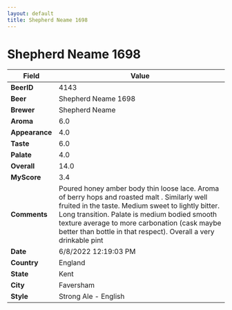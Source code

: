 ```yaml
---
layout: default
title: Shepherd Neame 1698 
---
```


# Shepherd Neame 1698 

| Field         | Value     |
|---------------|-----------|
| **BeerID** | 4143 |
| **Beer** | Shepherd Neame 1698  |
| **Brewer** | Shepherd Neame |
| **Aroma** | 6.0 |
| **Appearance** | 4.0 |
| **Taste** | 6.0 |
| **Palate** | 4.0 |
| **Overall** | 14.0 |
| **MyScore** | 3.4 |
| **Comments** | Poured honey amber body thin loose lace. Aroma of berry hops and roasted malt . Similarly well fruited in the taste. Medium sweet to lightly bitter. Long transition. Palate is medium bodied smooth texture average to more carbonation (cask maybe better than bottle in that respect). Overall a very drinkable pint  |
| **Date** | 6/8/2022 12:19:03 PM |
| **Country** | England |
| **State** | Kent |
| **City** | Faversham |
| **Style** | Strong Ale - English |
